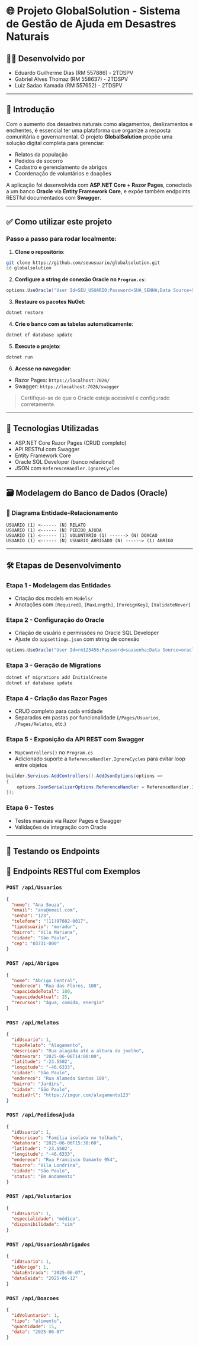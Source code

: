 # 🌐 Projeto GlobalSolution - Sistema de Gestão de Ajuda em Desastres Naturais

## 👨‍💻 Desenvolvido por

* Eduardo Guilherme Dias (RM 557886) - 2TDSPV
* Gabriel Alves Thomaz (RM 558637) - 2TDSPV
* Luiz Sadao Kamada (RM 557652) - 2TDSPV
  
---

## 🧭 Introdução

Com o aumento dos desastres naturais como alagamentos, deslizamentos e enchentes, é essencial ter uma plataforma que organize a resposta comunitária e governamental. O projeto **GlobalSolution** propõe uma solução digital completa para gerenciar:

* Relatos da população
* Pedidos de socorro
* Cadastro e gerenciamento de abrigos
* Coordenação de voluntários e doações

A aplicação foi desenvolvida com **ASP.NET Core + Razor Pages**, conectada a um banco **Oracle** via **Entity Framework Core**, e expõe também endpoints RESTful documentados com **Swagger**.

---

## ✅ Como utilizar este projeto

### Passo a passo para rodar localmente:

1. **Clone o repositório**:

```bash
git clone https://github.com/seuusuario/globalsolution.git
cd globalsolution
```

2. **Configure a string de conexão Oracle no `Program.cs`**:

```csharp
options.UseOracle("User Id=SEU_USUARIO;Password=SUA_SENHA;Data Source=SEU_HOST:1521/SEU_SID");
```

3. **Restaure os pacotes NuGet**:

```bash
dotnet restore
```

4. **Crie o banco com as tabelas automaticamente**:

```bash
dotnet ef database update
```

5. **Execute o projeto**:

```bash
dotnet run
```

6. **Acesse no navegador**:

* Razor Pages: `https://localhost:7026/`
* Swagger: `https://localhost:7026/swagger`

> Certifique-se de que o Oracle esteja acessível e configurado corretamente.

---

## 📌 Tecnologias Utilizadas

* ASP.NET Core Razor Pages (CRUD completo)
* API RESTful com Swagger
* Entity Framework Core
* Oracle SQL Developer (banco relacional)
* JSON com `ReferenceHandler.IgnoreCycles`

---

## 🗃️ Modelagem do Banco de Dados (Oracle)

### 🔄 Diagrama Entidade-Relacionamento

```
USUARIO (1) <------ (N) RELATO
USUARIO (1) <------ (N) PEDIDO_AJUDA
USUARIO (1) <------ (1) VOLUNTARIO (1) ------> (N) DOACAO
USUARIO (1) <------ (N) USUARIO_ABRIGADO (N) ------> (1) ABRIGO
```

---

## 🛠️ Etapas de Desenvolvimento

### Etapa 1 - Modelagem das Entidades

* Criação dos models em `Models/`
* Anotações com `[Required]`, `[MaxLength]`, `[ForeignKey]`, `[ValidateNever]`

### Etapa 2 - Configuração do Oracle

* Criação de usuário e permissões no Oracle SQL Developer
* Ajuste do `appsettings.json` com string de conexão

```csharp
options.UseOracle("User Id=rm123456;Password=suasenha;Data Source=oracle.exemplo.com.br:1521/orcl");
```

### Etapa 3 - Geração de Migrations

```bash
dotnet ef migrations add InitialCreate
dotnet ef database update
```

### Etapa 4 - Criação das Razor Pages

* CRUD completo para cada entidade
* Separados em pastas por funcionalidade (`/Pages/Usuarios`, `/Pages/Relatos`, etc.)

### Etapa 5 - Exposição da API REST com Swagger

* `MapControllers()` no `Program.cs`
* Adicionado suporte a `ReferenceHandler.IgnoreCycles` para evitar loop entre objetos

```csharp
builder.Services.AddControllers().AddJsonOptions(options =>
{
    options.JsonSerializerOptions.ReferenceHandler = ReferenceHandler.IgnoreCycles;
});
```

### Etapa 6 - Testes

* Testes manuais via Razor Pages e Swagger
* Validações de integração com Oracle

---
## 🧪 Testando os Endpoints
## 🔌 Endpoints RESTful com Exemplos

### `POST /api/Usuarios`

```json
{
  "nome": "Ana Souza",
  "email": "ana@email.com",
  "senha": "123",
  "telefone": "(11)97602-0017",
  "tipoUsuario": "morador",
  "bairro": "Vila Mariana",
  "cidade": "São Paulo",
  "cep": "03731-000"
}

```

### `POST /api/Abrigos`

```json
{
  "nome": "Abrigo Central",
  "endereco": "Rua das Flores, 100",
  "capacidadeTotal": 100,
  "capacidadeAtual": 25,
  "recursos": "água, comida, energia"
}
```

### `POST /api/Relatos`

```json
{
  "idUsuario": 1,
  "tipoRelato": "Alagamento",
  "descricao": "Rua alagada até a altura do joelho",
  "dataHora": "2025-06-06T14:00:00",
  "latitude": "-23.5502",
  "longitude": "-46.6333",
  "cidade": "São Paulo",
  "endereco": "Rua Alameda Santos 100",
  "bairro": "Jardins",
  "cidade": "São Paulo",
  "midiaUrl": "https://imgur.com/alagamento123"
}
```

### `POST /api/PedidosAjuda`

```json
{
  "idUsuario": 1,
  "descricao": "Família isolada no telhado",
  "dataHora": "2025-06-06T15:30:00",
  "latitude": "-23.5502",
  "longitude": "-46.6333",
  "endereco": "Rua Francisco Damante 954",
  "bairro": "Vila Londrina",
  "cidade": "São Paulo",
  "status": "Em Andamento"
}
```

### `POST /api/Voluntarios`

```json
{
  "idUsuario": 1,
  "especialidade": "médico",
  "disponibilidade": "sim"
}
```

### `POST /api/UsuariosAbrigados`

```json
{
  "idUsuario": 1,
  "idAbrigo": 1,
  "dataEntrada": "2025-06-07",
  "dataSaida": "2025-06-12"
}
```

### `POST /api/Doacoes`

```json
{
  "idVoluntario": 1,
  "tipo": "alimento",
  "quantidade": 15,
  "data": "2025-06-07"
}
```
